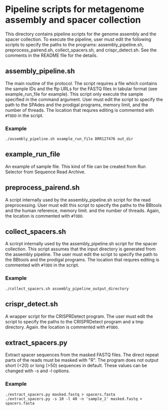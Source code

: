 # Pipeline scripts for metagenome assembly and spacer collection
This directory contains pipeline scripts for the genome assembly and the spacer collection. To execute the pipeline, user must edit the following scripts to specify the paths to the programs: assembly_pipeline.sh, preprocess_pairend.sh, collect_spacers.sh, and crispr_detect.sh. See the comments in the README file for the details.

## assembly_pipeline.sh
The main routine of the protocol. The script requires a file which contains the sample IDs and the ftp URLs for the FASTQ files in tabular format (see example_run_file for example). This script only execute the sample specified in the command argument. User must edit the script to specify the path to the SPAdes and the prodigal programs, memory limit, and the number of threads. The location that requres editing is commented with `#TODO` in the script.

### Example
```
./assembly_pipeline.sh example_run_file DRR127476 out_dir
```

## example_run_file
An example of sample file. This kind of file can be created from Run Selector from Sequence Read Archive.

## preprocess_pairend.sh
A script internally used by the assembly_pipeline.sh script for the read preprocessing. User must edit this script to specify the paths to the BBtools and the human reference, memory limit. and the number of threads. Again, the location is commented with `#TODO`.

## collect_spacers.sh
A scrirpt internally used by the assembly_pipeline.sh script for the spacer collection. This script assumes that the input directory is generated from the assembly pipeline. The user must edit the script to specify the path to the BBtools and the prodigal programs. The location that requres editing is commented with `#TODO` in the script.

### Example
```
./collect_spacers.sh assembly_pipeline_output_directory
```

## crispr_detect.sh
A wrapper script for the CRISPRDetect program. The user must edit the script to specify the paths to the CRISPRDetect program and a tmp directory. Again. the location is commented with `#TODO`.

## extract_spacers.py
Extract spacer sequences from the masked FASTQ files.
The direct repeat parts of the reads must be masked with "R".
The program does not output short (<20) or long (>50) sequences in default. These values can be changed with -s and -l options.

### Example
```
./extract_spacers.py masked.fastq > spacers.fasta
./extract_spacers.py -s 10 -l 40 -n 'sample_1' masked.fastq > spacers.fasta
